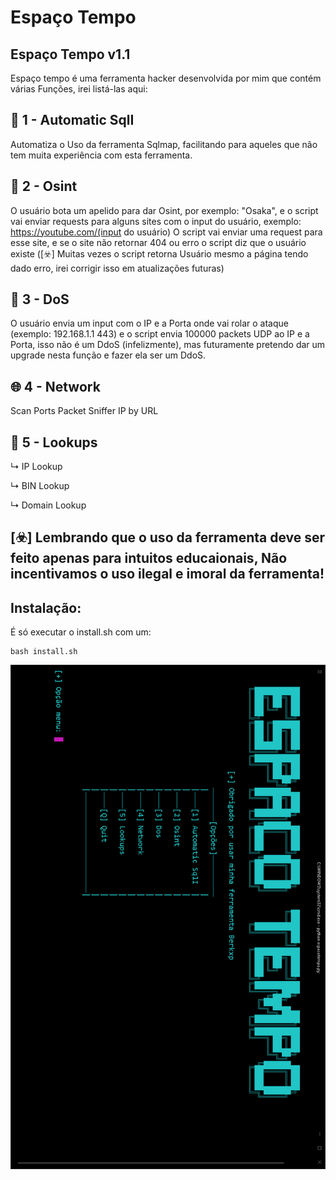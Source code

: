 # Espaço Tempo

## Espaço Tempo v1.1

Espaço tempo é uma ferramenta hacker desenvolvida por mim que contém várias Funções, irei listá-las aqui:

## 💉 1 - Automatic SqlI
Automatiza o Uso da ferramenta Sqlmap, facilitando para aqueles que não tem muita experiência  com esta ferramenta.

## 🔎 2 - Osint
O usuário bota um apelido para dar Osint, por exemplo: "Osaka", e o script vai enviar requests para alguns sites com o input do usuário, exemplo:
https://youtube.com/(input do usuário)
O script vai enviar uma request para esse site, e se o site não retornar 404 ou erro o script diz que o usuário existe ([☣️] Muitas vezes o script retorna Usuário mesmo a página tendo dado erro, irei corrigir isso em atualizações futuras)

## 🤖 3 - DoS
O usuário envia um input com o IP e a Porta onde vai rolar o ataque (exemplo: 192.168.1.1 443) e o script envia 100000 packets UDP ao IP e a Porta, isso não é um DdoS (infelizmente), mas futuramente pretendo dar um upgrade nesta função e fazer ela ser um DdoS.

## 🌐 4 - Network
Scan Ports
Packet Sniffer
IP by URL
  
## 🔎 5 - Lookups
↳ IP Lookup
  
↳ BIN Lookup
    
↳ Domain Lookup

## [☣️] Lembrando que o uso da ferramenta deve ser feito apenas para intuitos educaionais, Não incentivamos o uso ilegal e imoral da ferramenta!


## Instalação:
É só executar o install.sh com um:
```
bash install.sh
```

![Menu da Ferramenta](https://github.com/Berkxp/espaco-tempo/blob/main/imgs/menu.png?raw=true)
